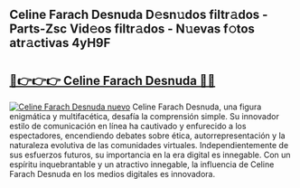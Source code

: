 ## Celine Farach Desnuda D𝚎sn𝚞dos filtr𝚊dos - Parts-Zsc Vid𝚎os filtr𝚊dos - N𝚞evas f𝚘tos atr𝚊ctivas 4yH9F

# <h2><a href="http://mb0x8g.tromn.icu/?c=Celine+Farach+Desnuda">🔗👉👉👉 Celine Farach Desnuda 🔗🔗</a></h2>

[![Celine Farach Desnuda nuevo](https://i.imgur.com/pEAQMta.gif)](http://mb0x8g.tromn.icu/?c=Celine+Farach+Desnuda)
Celine Farach Desnuda, una figura enigmática y multifacética, desafía la comprensión simple. Su innovador estilo de comunicación en línea ha cautivado y enfurecido a los espectadores, encendiendo debates sobre ética, autorrepresentación y la naturaleza evolutiva de las comunidades virtuales. Independientemente de sus esfuerzos futuros, su importancia en la era digital es innegable. Con un espíritu inquebrantable y un atractivo innegable, la influencia de Celine Farach Desnuda en los medios digitales es innovadora.
